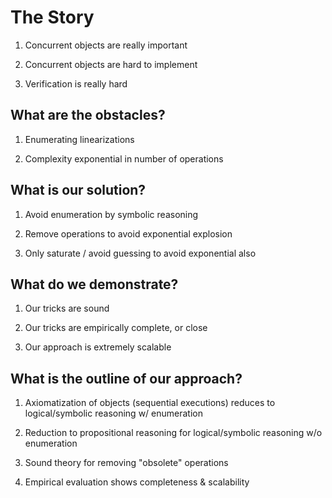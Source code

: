 The Story
=========

1. Concurrent objects are really important

2. Concurrent objects are hard to implement

3. Verification is really hard

What are the obstacles?
----------------------------

1. Enumerating linearizations

2. Complexity exponential in number of operations

What is our solution?
--------------------------

1. Avoid enumeration by symbolic reasoning

2. Remove operations to avoid exponential explosion

3. Only saturate / avoid guessing to avoid exponential also

What do we demonstrate?
----------------------------

1. Our tricks are sound

2. Our tricks are empirically complete, or close

3. Our approach is extremely scalable

What is the outline of our approach?
-----------------------------------------

1. Axiomatization of objects (sequential executions)
   reduces to logical/symbolic reasoning w/ enumeration

2. Reduction to propositional reasoning for logical/symbolic
   reasoning w/o enumeration

3. Sound theory for removing "obsolete" operations

4. Empirical evaluation shows completeness & scalability

